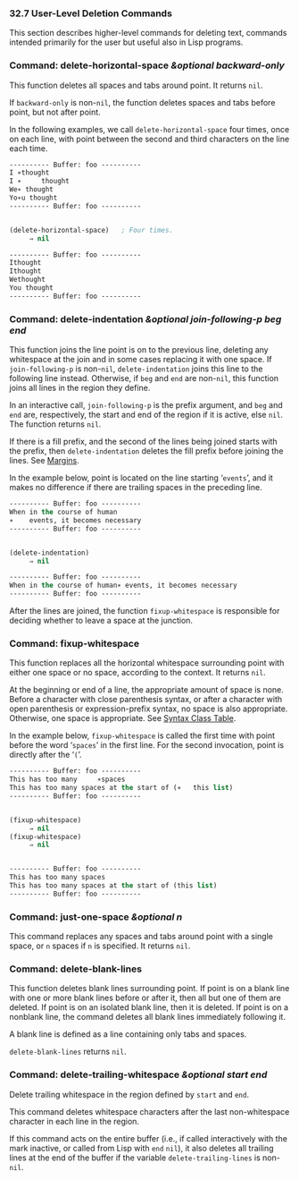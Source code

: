

### 32.7 User-Level Deletion Commands

This section describes higher-level commands for deleting text, commands intended primarily for the user but useful also in Lisp programs.

### Command: **delete-horizontal-space** *\&optional backward-only*

This function deletes all spaces and tabs around point. It returns `nil`.

If `backward-only` is non-`nil`, the function deletes spaces and tabs before point, but not after point.

In the following examples, we call `delete-horizontal-space` four times, once on each line, with point between the second and third characters on the line each time.

```lisp
---------- Buffer: foo ----------
I ∗thought
I ∗     thought
We∗ thought
Yo∗u thought
---------- Buffer: foo ----------
```

```lisp
```

```lisp
(delete-horizontal-space)   ; Four times.
     ⇒ nil

---------- Buffer: foo ----------
Ithought
Ithought
Wethought
You thought
---------- Buffer: foo ----------
```

### Command: **delete-indentation** *\&optional join-following-p beg end*

This function joins the line point is on to the previous line, deleting any whitespace at the join and in some cases replacing it with one space. If `join-following-p` is non-`nil`, `delete-indentation` joins this line to the following line instead. Otherwise, if `beg` and `end` are non-`nil`, this function joins all lines in the region they define.

In an interactive call, `join-following-p` is the prefix argument, and `beg` and `end` are, respectively, the start and end of the region if it is active, else `nil`. The function returns `nil`.

If there is a fill prefix, and the second of the lines being joined starts with the prefix, then `delete-indentation` deletes the fill prefix before joining the lines. See [Margins](Margins.html).

In the example below, point is located on the line starting ‘`events`’, and it makes no difference if there are trailing spaces in the preceding line.

```lisp
---------- Buffer: foo ----------
When in the course of human
∗    events, it becomes necessary
---------- Buffer: foo ----------
```

```lisp

(delete-indentation)
     ⇒ nil
```

```lisp
---------- Buffer: foo ----------
When in the course of human∗ events, it becomes necessary
---------- Buffer: foo ----------
```

After the lines are joined, the function `fixup-whitespace` is responsible for deciding whether to leave a space at the junction.

### Command: **fixup-whitespace**

This function replaces all the horizontal whitespace surrounding point with either one space or no space, according to the context. It returns `nil`.

At the beginning or end of a line, the appropriate amount of space is none. Before a character with close parenthesis syntax, or after a character with open parenthesis or expression-prefix syntax, no space is also appropriate. Otherwise, one space is appropriate. See [Syntax Class Table](Syntax-Class-Table.html).

In the example below, `fixup-whitespace` is called the first time with point before the word ‘`spaces`’ in the first line. For the second invocation, point is directly after the ‘`(`’.

```lisp
---------- Buffer: foo ----------
This has too many     ∗spaces
This has too many spaces at the start of (∗   this list)
---------- Buffer: foo ----------
```

```lisp
```

```lisp
(fixup-whitespace)
     ⇒ nil
(fixup-whitespace)
     ⇒ nil
```

```lisp
```

```lisp
---------- Buffer: foo ----------
This has too many spaces
This has too many spaces at the start of (this list)
---------- Buffer: foo ----------
```

### Command: **just-one-space** *\&optional n*

This command replaces any spaces and tabs around point with a single space, or `n` spaces if `n` is specified. It returns `nil`.

### Command: **delete-blank-lines**

This function deletes blank lines surrounding point. If point is on a blank line with one or more blank lines before or after it, then all but one of them are deleted. If point is on an isolated blank line, then it is deleted. If point is on a nonblank line, the command deletes all blank lines immediately following it.

A blank line is defined as a line containing only tabs and spaces.

`delete-blank-lines` returns `nil`.

### Command: **delete-trailing-whitespace** *\&optional start end*

Delete trailing whitespace in the region defined by `start` and `end`.

This command deletes whitespace characters after the last non-whitespace character in each line in the region.

If this command acts on the entire buffer (i.e., if called interactively with the mark inactive, or called from Lisp with `end` `nil`), it also deletes all trailing lines at the end of the buffer if the variable `delete-trailing-lines` is non-`nil`.
